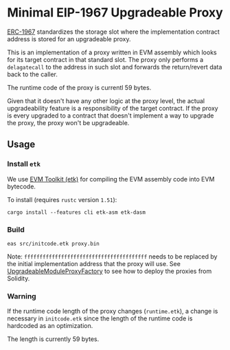 # Minimal EIP-1967 Upgradeable Proxy

[ERC-1967](https://eips.ethereum.org/EIPS/eip-1967) standardizes the storage slot where the implementation contract address is stored for an upgradeable proxy.

This is an implementation of a proxy written in EVM assembly which looks for its target contract in that standard slot. The proxy only performs a `delagatecall` to the address in such slot and forwards the return/revert data back to the caller.

The runtime code of the proxy is currentl 59 bytes.

Given that it doesn't have any other logic at the proxy level, the actual upgradeability feature is a responsibility of the target contract. If the proxy is every upgraded to a contract that doesn't implement a way to upgrade the proxy, the proxy won't be upgradeable.

## Usage

### Install `etk`

We use [EVM Toolkit (etk)](https://github.com/quilt/etk) for compiling the EVM assembly code into EVM bytecode.

To install (requires `rustc` version `1.51`):
```
cargo install --features cli etk-asm etk-dasm
```

### Build

```
eas src/initcode.etk proxy.bin
```

Note: `ffffffffffffffffffffffffffffffffffffffff` needs to be replaced by the initial implementation address that the proxy will use. See [UpgradeableModuleProxyFactory](../UpgradeableModuleProxyFactory.sol) to see how to deploy the proxies from Solidity.

### Warning

If the runtime code length of the proxy changes (`runtime.etk`), a change is necessary in `initcode.etk` since the length of the runtime code is hardcoded as an optimization.

The length is currently 59 bytes.